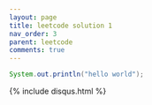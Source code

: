 ```yaml
---
layout: page
title: leetcode solution 1
nav_order: 3
parent: leetcode
comments: true
---
```



```java
System.out.println("hello world");
```

{% include disqus.html %}

